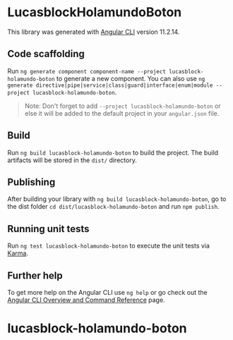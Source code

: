 # LucasblockHolamundoBoton

This library was generated with [Angular CLI](https://github.com/angular/angular-cli) version 11.2.14.

## Code scaffolding

Run `ng generate component component-name --project lucasblock-holamundo-boton` to generate a new component. You can also use `ng generate directive|pipe|service|class|guard|interface|enum|module --project lucasblock-holamundo-boton`.
> Note: Don't forget to add `--project lucasblock-holamundo-boton` or else it will be added to the default project in your `angular.json` file. 

## Build

Run `ng build lucasblock-holamundo-boton` to build the project. The build artifacts will be stored in the `dist/` directory.

## Publishing

After building your library with `ng build lucasblock-holamundo-boton`, go to the dist folder `cd dist/lucasblock-holamundo-boton` and run `npm publish`.

## Running unit tests

Run `ng test lucasblock-holamundo-boton` to execute the unit tests via [Karma](https://karma-runner.github.io).

## Further help

To get more help on the Angular CLI use `ng help` or go check out the [Angular CLI Overview and Command Reference](https://angular.io/cli) page.
# lucasblock-holamundo-boton
